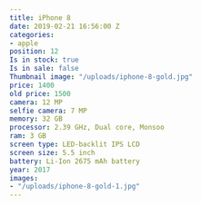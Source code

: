 ```yaml
---
title: iPhone 8
date: 2019-02-21 16:56:00 Z
categories:
- apple
position: 12
Is in stock: true
Is in sale: false
Thumbnail image: "/uploads/iphone-8-gold.jpg"
price: 1400
old price: 1500
camera: 12 MP
selfie camera: 7 MP
memory: 32 GB
processor: 2.39 GHz, Dual core, Monsoo
ram: 3 GB
screen type: LED-backlit IPS LCD
screen size: 5.5 inch
battery: Li-Ion 2675 mAh battery
year: 2017
images:
- "/uploads/iphone-8-gold-1.jpg"
---
```


